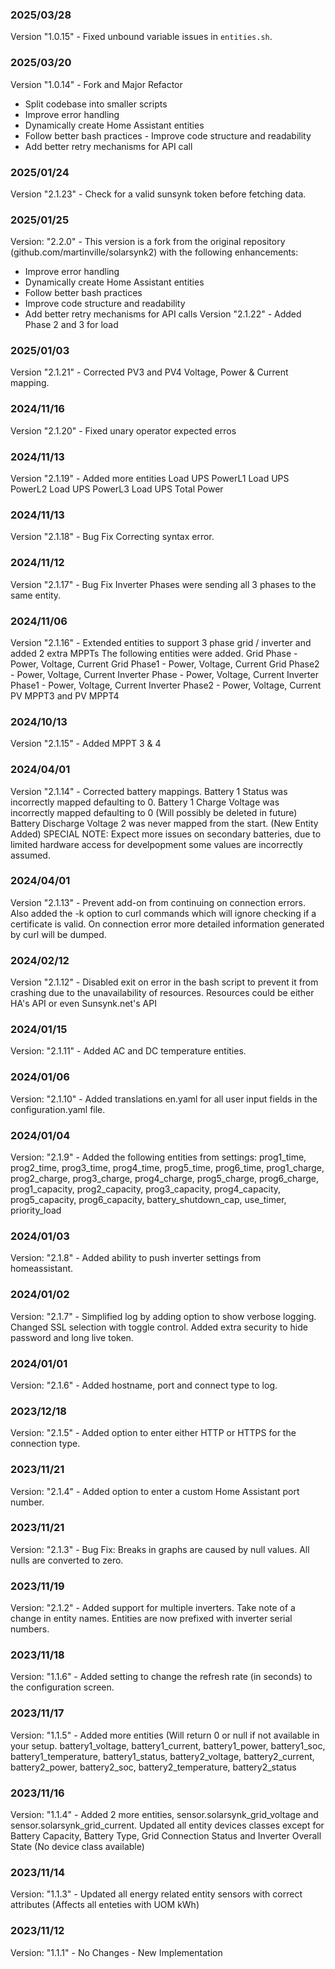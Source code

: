 ### 2025/03/28

Version "1.0.15" - Fixed unbound variable issues in `entities.sh`.

### 2025/03/20

Version "1.0.14" - Fork and Major Refactor

- Split codebase into smaller scripts
- Improve error handling
- Dynamically create Home Assistant entities
- Follow better bash practices - Improve code structure and readability
- Add better retry mechanisms for API call

### 2025/01/24

Version "2.1.23" - Check for a valid sunsynk token before fetching data.

### 2025/01/25

Version: "2.2.0" - This version is a fork from the original repository (github.com/martinville/solarsynk2) with the following enhancements:

- Improve error handling
- Dynamically create Home Assistant entities
- Follow better bash practices
- Improve code structure and readability
- Add better retry mechanisms for API calls
  Version "2.1.22" - Added Phase 2 and 3 for load

### 2025/01/03

Version "2.1.21" - Corrected PV3 and PV4 Voltage, Power & Current mapping.

### 2024/11/16

Version "2.1.20" - Fixed unary operator expected erros

### 2024/11/13

Version "2.1.19" - Added more entities
Load UPS PowerL1
Load UPS PowerL2
Load UPS PowerL3
Load UPS Total Power

### 2024/11/13

Version "2.1.18" - Bug Fix Correcting syntax error.

### 2024/11/12

Version "2.1.17" - Bug Fix
Inverter Phases were sending all 3 phases to the same entity.

### 2024/11/06

Version "2.1.16" - Extended entities to support 3 phase grid / inverter and added 2 extra MPPTs
The following entities were added.
Grid Phase - Power, Voltage, Current
Grid Phase1 - Power, Voltage, Current
Grid Phase2 - Power, Voltage, Current
Inverter Phase - Power, Voltage, Current
Inverter Phase1 - Power, Voltage, Current
Inverter Phase2 - Power, Voltage, Current
PV MPPT3 and PV MPPT4

### 2024/10/13

Version "2.1.15" - Added MPPT 3 & 4

### 2024/04/01

Version "2.1.14" - Corrected battery mappings.
Battery 1 Status was incorrectly mapped defaulting to 0.
Battery 1 Charge Voltage was incorrectly mapped defaulting to 0 (Will possibly be deleted in future)
Battery Discharge Voltage 2 was never mapped from the start. (New Entity Added)
SPECIAL NOTE: Expect more issues on secondary batteries, due to limited hardware access for develpopment some values are incorrectly assumed.

### 2024/04/01

Version "2.1.13" - Prevent add-on from continuing on connection errors. Also added the -k option to curl commands which will ignore checking if a certificate is
valid. On connection error more detailed information generated by curl will be dumped.

### 2024/02/12

Version "2.1.12" - Disabled exit on error in the bash script to prevent it from crashing due to the unavailability of resources. Resources could be either HA's
API or even Sunsynk.net's API

### 2024/01/15

Version: "2.1.11" - Added AC and DC temperature entities.

### 2024/01/06

Version: "2.1.10" - Added translations en.yaml for all user input fields in the configuration.yaml file.

### 2024/01/04

Version: "2.1.9" - Added the following entities from settings: prog1_time, prog2_time, prog3_time, prog4_time, prog5_time, prog6_time, prog1_charge,
prog2_charge, prog3_charge, prog4_charge, prog5_charge, prog6_charge, prog1_capacity, prog2_capacity, prog3_capacity, prog4_capacity, prog5_capacity,
prog6_capacity, battery_shutdown_cap, use_timer, priority_load

### 2024/01/03

Version: "2.1.8" - Added ability to push inverter settings from homeassistant.

### 2024/01/02

Version: "2.1.7" - Simplified log by adding option to show verbose logging. Changed SSL selection with toggle control. Added extra security to hide password and
long live token.

### 2024/01/01

Version: "2.1.6" - Added hostname, port and connect type to log.

### 2023/12/18

Version: "2.1.5" - Added option to enter either HTTP or HTTPS for the connection type.

### 2023/11/21

Version: "2.1.4" - Added option to enter a custom Home Assistant port number.

### 2023/11/21

Version: "2.1.3" - Bug Fix: Breaks in graphs are caused by null values. All nulls are converted to zero.

### 2023/11/19

Version: "2.1.2" - Added support for multiple inverters. Take note of a change in entity names. Entities are now prefixed with inverter serial numbers.

### 2023/11/18

Version: "1.1.6" - Added setting to change the refresh rate (in seconds) to the configuration screen.

### 2023/11/17

Version: "1.1.5" - Added more entities (Will return 0 or null if not available in your setup.
battery1_voltage,
battery1_current,
battery1_power,
battery1_soc,
battery1_temperature,
battery1_status,
battery2_voltage,
battery2_current,
battery2_power,
battery2_soc,
battery2_temperature,
battery2_status

### 2023/11/16

Version: "1.1.4" - Added 2 more entities, sensor.solarsynk_grid_voltage and sensor.solarsynk_grid_current.
Updated all entity devices classes except for Battery Capacity, Battery Type, Grid Connection Status and Inverter Overall State (No device class available)

### 2023/11/14

Version: "1.1.3" - Updated all energy related entity sensors with correct attributes (Affects all enteties with UOM kWh)

### 2023/11/12

Version: "1.1.1" - No Changes - New Implementation

